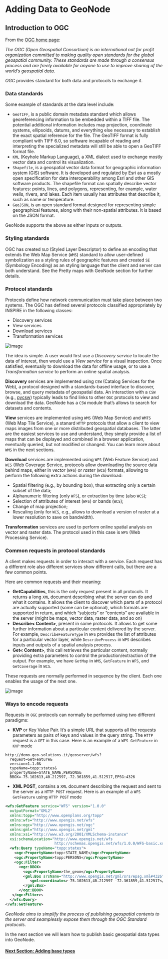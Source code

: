 # Adding Data to GeoNode

## Introduction to OGC
From the [OGC home page](http://www.opengeospatial.org/):

*The OGC (Open Geospatial Consortium) is an international not for profit organization committed to making quality open standards for the global geospatial community. These standards are made through a consensus process and are freely available for anyone to use to improve sharing of the world’s geospatial data.*

*OGC* provides standard for both data and protocols to exchange it.

### Data standards
Some example of standards at the data level include:

 * `GeoTIFF`, is a public domain metadata standard which allows georeferencing information to be embedded within a TIFF file. The potential additional information includes map projection, coordinate systems, ellipsoids, datums, and everything else necessary to establish the exact spatial reference for the file. The GeoTIFF format is fully compliant with TIFF 6.0, so software incapable of reading and interpreting the specialized metadata will still be able to open a GeoTIFF format file.
 * `KML` (Keyhole Markup Language), a XML dialect used to exchange mostly vector data and control its visualization.
 * `Shapefile`, is a geospatial vector data format for geographic information system (GIS) software. It is developed and regulated by Esri as a mostly open specification for data interoperability among Esri and other GIS software products. The shapefile format can spatially describe vector features: points, lines, and polygons, representing, for example, water wells, rivers, and lakes. Each item usually has attributes that describe it, such as name or temperature.
 * `GeoJSON`, is an open standard format designed for representing simple geographical features, along with their non-spatial attributes. It is based on the JSON format.

GeoNode supports the above as either inputs or outputs.

### Styling standards
OGC has created `SLD` (Styled Layer Descriptor) to define an encoding that extends the Web Map Service (`WMS`) standard to allow user-defined symbolization as a styling rules of geographic features and created `SE` (Symbology Encoding) as an styling language that the client and server can both understand. See the Pretty maps with GeoNode section for further details.

### Protocol standards
Protocols define how network communication must take place between two systems. The OGC has defined several protocols classified appropriately by INSPIRE in the following classes:

  * Discovery services
  * View services
  * Download services
  * Transformation services

![image](https://user-images.githubusercontent.com/1278021/125443072-80ceacc2-946f-445a-9b41-9ea2edc1d02b.png)

The idea is simple. A user would first use a *Discovery service* to locate the data of interest, then would use a *View service* for a visual inspection. Once satisfied, eventually to download the data for offline usage, or to use a *Transformation service* to perform an online spatial analysis.

**Discovery** services are implemented using `CSW` (Catalog Services for the Web), a protocol designed with a standards-based interface to discover, browse, and query metadata of geospatial data. An interaction with a `CSW` (e.g., [pycsw](http://pycsw.org)) typically leads to find links to other `OGC` protocols to view and download the data. GeoNode has a `CSW` module that’s allows to search for datasets and contents.

**View** services are implemented using `WMS` (Web Map Service) and `WMTS` (Web Map Tile Service), a stanard `HTTP` protocols that allow a client to view maps images from one or more distributed geospatial databases. The latter are the easiest services to use and understand, they simply provide a list of maps that can be displayed and combined in a browser application, eventually queried, but not modified or changed. You can learn more about `WMS` in the next sections.

**Download** services are implemented using `WFS` (Web Feature Service) and `WCS` (Web Coverage Service, protocols allow downloading the source data behind maps, either in *vector* (`WFS`) or *raster* (`WCS`) formats, allowing to perform the following extra actions during the download:

  * Spatial filtering (e.g., by bounding box), thus extracting only a certain subset of the data;
  * Alphanumeric filtering (only `WFS`), or extraction by time (also `WCS`);
  * Selection of attributes of interest (`WFS`) or bands (`WCS`);
  * Change of map projection;
  * Rescaling (only for `WCS`, e.g., allows to download a version of raster at a lower resolution to save on bandwidth).

**Transformation** services are used to perform online spatial analysis on vector and raster data. The protocol used in this case is `WPS` (Web Processing Service).

### Common requests in protocol standards
A client makes requests in order to interact with a service. Each request has a different role also different services show different calls, but there are a few common points.

Here are common requests and their meaning:

  * **GetCapabilities**, this is the only request present in all protocols. It returns a long `XML` document describing what the server can do and what it contains. It allows the client to discover which parts of a protocol are actually supported (some can be optional), which formats are supported in return, and which “subjects” or “contents” are available in the server (might be maps, vector data, raster data, and so on)
  * **Describe< Content>**, present in some protocols. It allows to get some further information about a particular content delivered by the server. For example, `DescribeFeatureType` in `WFS` provides the list of attributes for a particular vector layer, while `DescribeProcess` in `WPS` describes inputs and outputs of a spatial analysis process.
  * **Get< Content>**, this call retrieves the particular content, normally providing extra parameters to control the production/extraction of the output. For example, we have `GetMap` in `WMS`, `GetFeature` in `WFS`, and `GetCoverage` in `WCS`.

These requests are normally performed in sequence by the client. Each one enables the usage of the next one.

![image](https://user-images.githubusercontent.com/1278021/125444146-365b6772-5c3a-4fc7-b853-bae06cbc589c.png)

### Ways to encode requests
Requests in `OGC` protocols can normally be performed using two different paradigms:

  * **KVP** or Key Value Pair. It’s a simple URL that supports all the requests parameters as pairs of keys and values in the query string. The `HTTP` request is a `GET` in this case. Here is an example of a `WFS GetFeature` in `KVP` mode

```shell
http://demo.geo-solutions.it/geoserver/wfs?
  request=GetFeature&
  version=1.1.0&
  typeName=topp:states&
  propertyName=STATE_NAME,PERSONS&
  BBOX=-75.102613,40.212597,-72.361859,41.512517,EPSG:4326
```

  * **XML POST**, contains a `XML` document describing the request and sent to the server as a `HTTP POST` request. Here is an example of a `WFS GetFeature` using `HTTP POST` mode

```xml
<wfs:GetFeature service="WFS" version="1.0.0"
  outputFormat="GML2"
  xmlns:topp="http://www.openplans.org/topp"
  xmlns:wfs="http://www.opengis.net/wfs"
  xmlns:ogc="http://www.opengis.net/ogc"
  xmlns:gml="http://www.opengis.net/gml"
  xmlns:xsi="http://www.w3.org/2001/XMLSchema-instance"
  xsi:schemaLocation="http://www.opengis.net/wfs
                      http://schemas.opengis.net/wfs/1.0.0/WFS-basic.xsd">
  <wfs:Query typeName="topp:states">
    <ogc:PropertyName>topp:STATE_NAME</ogc:PropertyName>
    <ogc:PropertyName>topp:PERSONS</ogc:PropertyName>
    <ogc:Filter>
      <ogc:BBOX>
        <ogc:PropertyName>the_geom</ogc:PropertyName>
        <gml:Box srsName="http://www.opengis.net/gml/srs/epsg.xml#4326">
           <gml:coordinates>-75.102613,40.212597 -72.361859,41.512517</gml:coordinates>
        </gml:Box>
      </ogc:BBOX>
   </ogc:Filter>s
  </wfs:Query>
</wfs:GetFeature>
```

*GeoNode aims to simplify the process of publishing geospatial contents to the server and seamplessly expose them through the OGC Standard protocols*.

In the next section we will learn how to publish basic geospatial data types into GeoNode.

#### [Next Section: Adding base types](ADDING_BASE_TYPES.md)
